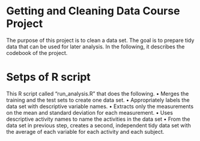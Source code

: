 Getting and Cleaning Data Course Project
===========
The purpose of this project is to clean a data set. The goal is to prepare tidy data that can be used for later analysis.
In the following, it describes the codebook of the project.

Setps of R script
===========
This R script called “run_analysis.R” that does the following. 
•	Merges the training and the test sets to create one data set.
•	Appropriately labels the data set with descriptive variable names. 
•	Extracts only the measurements on the mean and standard deviation for each measurement. 
•	Uses descriptive activity names to name the activities in the data set
•	From the data set in previous step, creates a second, independent tidy data set with the average of each variable for each activity and each subject.
